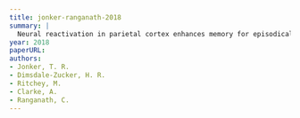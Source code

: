 ```yaml
---
title: jonker-ranganath-2018
summary: |
  Neural reactivation in parietal cortex enhances memory for episodically-linked information
year: 2018
paperURL:
authors:
- Jonker, T. R.
- Dimsdale-Zucker, H. R.
- Ritchey, M.
- Clarke, A.
- Ranganath, C.
---
```

